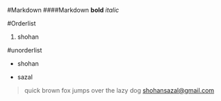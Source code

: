 #Markdown
####Markdown
**bold**
*italic*

#Orderlist
1. shohan

#unorderlist
* shohan
- sazal

>quick brown fox jumps over the lazy dog
<shohansazal@gmail.com>
